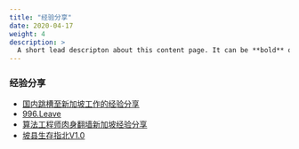 ```yaml
---
title: "经验分享"
date: 2020-04-17
weight: 4
description: >
  A short lead descripton about this content page. It can be **bold** or _italic_ and can be split over multiple paragraphs.
---
```


### 经验分享

- [国内跳槽至新加坡工作的经验分享](https://wsgzao.github.io/post/singapore/)
- [996.Leave](https://623637646.github.io/996.Leave/)
- [算法工程师肉身翻墙新加坡经验分享](https://zhuanlan.zhihu.com/p/65226485)
- [坡县生存指北V1.0](https://mp.weixin.qq.com/s/1EOA7MpTpmR-fg6b0nvMXg)
